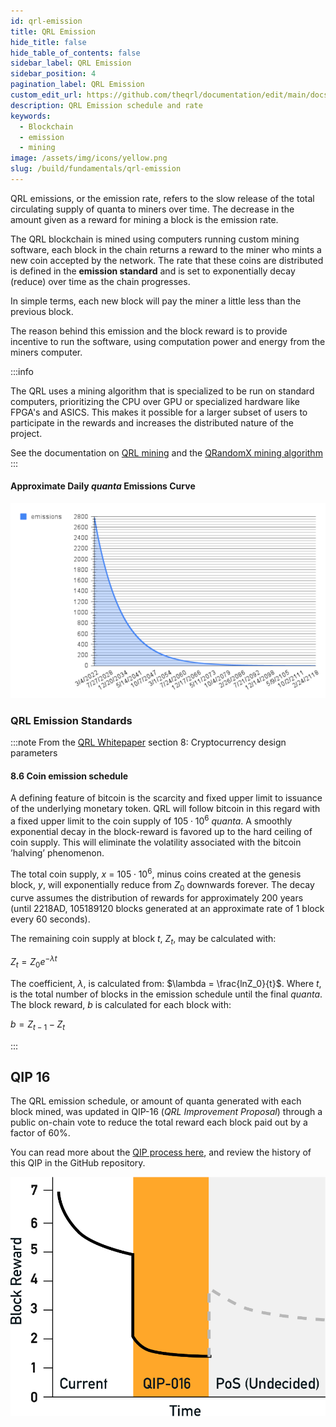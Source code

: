 ```yaml
---
id: qrl-emission
title: QRL Emission
hide_title: false
hide_table_of_contents: false
sidebar_label: QRL Emission
sidebar_position: 4
pagination_label: QRL Emission
custom_edit_url: https://github.com/theqrl/documentation/edit/main/docs/Build/Fundamentals/qrl-emission.md
description: QRL Emission schedule and rate
keywords:
  - Blockchain
  - emission
  - mining
image: /assets/img/icons/yellow.png
slug: /build/fundamentals/qrl-emission
---
```




QRL emissions, or the emission rate, refers to the slow release of the total circulating supply of quanta to miners over time. The decrease in the amount given as a reward for mining a block is the emission rate.

The QRL blockchain is mined using computers running custom mining software, each block in the chain returns a reward to the miner who mints a new coin accepted by the network. The rate that these coins are distributed is defined in the **emission standard** and is set to exponentially decay (reduce) over time as the chain progresses.

In simple terms, each new block will pay the miner a little less than the previous block.

The reason behind this emission and the block reward is to provide incentive to run the software, using computation power and energy from the miners computer.

:::info

The QRL uses a mining algorithm that is specialized to be run on standard computers, prioritizing the CPU over GPU or specialized hardware like FPGA's and ASICS. This makes it possible for a larger subset of users to participate in the rewards and increases the distributed nature of the project.

See the documentation on [QRL mining](/use/mining) and the [QRandomX mining algorithm](/build/mining/qrandomx) 
:::  


#### Approximate Daily $quanta$ Emissions Curve

![](assets/img/chart1.png)

### QRL Emission Standards

:::note From the [QRL Whitepaper](whitepaper) section 8: Cryptocurrency design parameters

#### 8.6 Coin emission schedule

A defining feature of bitcoin is the scarcity and fixed upper limit to issuance of the underlying monetary token. QRL will follow bitcoin in this regard with a fixed upper limit to the coin supply of $105 \cdot 10^6$ $quanta$. A smoothly exponential decay in the block-reward is favored up to the hard ceiling of coin supply. This will eliminate the volatility associated with the bitcoin ’halving’ phenomenon.

The total coin supply, $x$ = $105 \cdot 10^6$, minus coins created at the genesis block, $y$, will exponentially reduce from $Z_0$ downwards forever. The decay curve assumes the distribution of rewards for approximately $200$ years (until $2218$AD, $105189120$ blocks generated at an approximate rate of $1$ block every $60$ seconds).

The remaining coin supply at block $t$,  $Z_t$, may be calculated with:



$Z_t = Z_0e^{-\lambda t}$

The coefficient, $\lambda$, is calculated from: $\lambda = \frac{lnZ_0}{t}$. Where $t$, is the total number of blocks in the emission schedule until the final $quanta$. The block reward, $b$ is calculated for each block with:

$b=Z_{t-1}-Z_t$

:::

## QIP 16

The QRL emission schedule, or amount of quanta generated with each block mined, was updated in QIP-16 (*QRL Improvement Proposal*) through a public on-chain vote to reduce the total reward each block paid out by a factor of 60%. 

You can read more about the [QIP process here](/build/qip/overview), and review the history of this QIP in the GitHub repository.



![](assets/img/qip-16-1.png)

